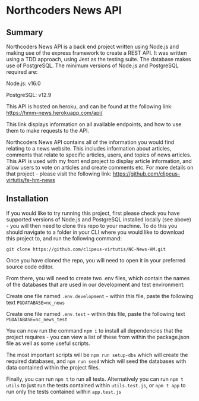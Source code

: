 # Northcoders News API

## Summary

Northcoders News API is a back end project written using Node.js and making use of the express framework to create a REST API. It was written using a TDD approach, using Jest as the testing suite. The database makes use of PostgreSQL. The minimum versions of Node.js and PostgreSQL required are:

Node.js: v16.0

PostgreSQL: v12.9

This API is hosted on heroku, and can be found at the following link: https://hmm-news.herokuapp.com/api/

This link displays information on all available endpoints, and how to use them to make requests to the API.

Northcoders News API contains all of the information you would find relating to a news website. This includes information about articles, comments that relate to specific articles, users, and topics of news articles. This API is used with my front end project to display article information, and allow users to vote on articles and create comments etc. For more details on that project - please visit the following link: https://github.com/clipeus-virtutis/fe-hm-news

## Installation

If you would like to try running this project, first please check you have supported versions of Node.js and PostgreSQL installed locally (see above) - you will then need to clone this repo to your machine. To do this you should navigate to a folder in your CLI where you would like to download this project to, and run the following command:

`git clone https://github.com/clipeus-virtutis/NC-News-HM.git`

Once you have cloned the repo, you will need to open it in your preferred source code editor.

From there, you will need to create two .env files, which contain the names of the databases that are used in our development and test environment:

Create one file named `.env.development` - within this file, paste the following text `PGDATABASE=nc_news`

Create one file named `.env.test` - within this file, paste the following text `PGDATABASE=nc_news_test`

You can now run the command `npm i` to install all dependencies that the project requires - you can view a list of these from within the package.json file as well as some useful scripts.

The most important scripts will be `npm run setup-dbs` which will create the required databases, and `npm run seed` which will seed the databases with data contained within the project files.

Finally, you can run `npm t` to run all tests. Alternatively you can run `npm t utils` to just run the tests contained within `utils.test.js`, or `npm t app` to run only the tests contained within `app.test.js`

